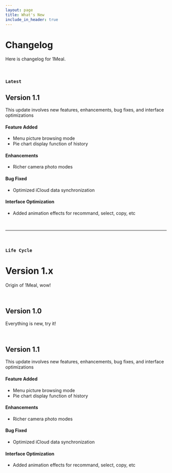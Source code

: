 ```yaml
---
layout: page
title: What's New
include_in_header: true
---
```


# Changelog

Here is changelog for 1Meal.

<br>

### `Latest`

## Version 1.1

This update involves new features, enhancements, bug fixes, and interface optimizations

#### Feature Added

- Menu picture browsing mode
- Pie chart display function of history

#### Enhancements

- Richer camera photo modes

#### Bug Fixed

- Optimized iCloud data synchronization

#### Interface Optimization

- Added animation effects for recommand, select, copy, etc

<br>

________

<br>

### `Life Cycle`

# **Version 1.x**

Origin of 1Meal, wow!

<br>

## Version 1.0

Everything is new, try it!

<br>

## Version 1.1

This update involves new features, enhancements, bug fixes, and interface optimizations

#### Feature Added

- Menu picture browsing mode
- Pie chart display function of history

#### Enhancements

- Richer camera photo modes

#### Bug Fixed

- Optimized iCloud data synchronization

#### Interface Optimization

- Added animation effects for recommand, select, copy, etc

<br>
